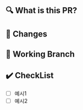 ## 🔍 What is this PR?
<!-- 관련있는 Issue 번호(#000)을 적어주세요 -->
<!-- 추가 설명을 적어주세요 -->

## 📝 Changes
<!-- 수정된 내용을 적어주세요 -->

## 🌳 Working Branch
<!-- 현재 작업중인 브랜치를 적어주세요 -->

## ✔️ CheckList
<!-- 확인해야 할 사항을 적어주세요 -->
- [ ] 예시1
- [ ] 예시2
